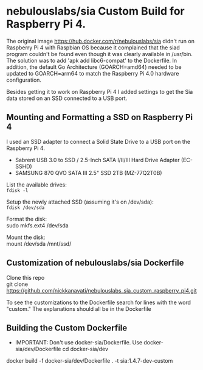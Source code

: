 # nebulouslabs/sia Custom Build for Raspberry Pi 4.
The original image https://hub.docker.com/r/nebulouslabs/sia didn't run on Raspberry Pi 4 with Raspbian OS because it complained that the siad program couldn't be found even though it was clearly available in /usr/bin. The solution was to add 'apk add libc6-compat' to the Dockerfile. In addition, the default Go Architecture (GOARCH=amd64) needed to be updated to GOARCH=arm64 to match the Raspberry Pi 4.0 hardware configuration.

Besides getting it to work on Raspberry Pi 4 I added settings to get the Sia data stored on an SSD connected to a USB port.

## Mounting and Formatting a SSD on Raspberry Pi 4
I used an SSD adapter to connect a Solid State Drive to a USB port on the Raspberry Pi 4.
* Sabrent USB 3.0 to SSD / 2.5-Inch SATA I/II/III Hard Drive Adapter (EC-SSHD)
* SAMSUNG 870 QVO SATA III 2.5" SSD 2TB (MZ-77Q2T0B)

List the available drives: \
`fdisk -l`

Setup the newly attached SSD (assuming it's on /dev/sda): \
`fdisk /dev/sda`

Format the disk: \
sudo mkfs.ext4 /dev/sda

Mount the disk: \
mount /dev/sda /mnt/ssd/

## Customization of nebulouslabs/sia Dockerfile
Clone this repo \
git clone https://github.com/nickkanavati/nebulouslabs_sia_custom_raspberry_pi4.git

To see the customizations to the Dockerfile search for lines with the word "custom." The explanations should all be in the Dockerfile

## Building the Custom Dockerfile
- IMPORTANT: Don't use docker-sia/Dockerfile. Use docker-sia/dev/Dockerfile
cd docker-sia/dev

docker build -f docker-sia/dev/Dockerfile . -t sia:1.4.7-dev-custom

